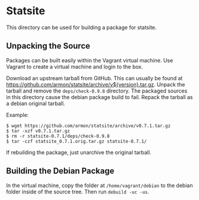 Statsite
========

This directory can be used for building a package for statsite.

Unpacking the Source
--------------------

Packages can be built easily within the Vagrant virtual machine. Use
Vagrant to create a virtual machine and login to the box.

Download an upstream tarball from GitHub. This can usually be found at
https://github.com/armon/statsite/archive/v${version}.tar.gz. Unpack the
tarball and remove the `deps/check-0.9.8` directory. The packaged
sources in this directory cause the debian package build to fail. Repack
the tarball as a debian original tarball.

Example:

    $ wget https://github.com/armon/statsite/archive/v0.7.1.tar.gz
    $ tar -xzf v0.7.1.tar.gz
    $ rm -r statsite-0.7.1/deps/check-0.9.8
    $ tar -czf statsite_0.7.1.orig.tar.gz statsite-0.7.1/

If rebuilding the package, just unarchive the original tarball.

Building the Debian Package
---------------------------

In the virtual machine, copy the folder at `/home/vagrant/debian` to the
debian folder inside of the source tree. Then run `debuild -uc -us`.

